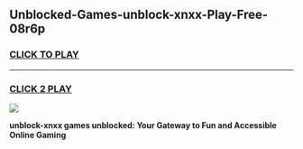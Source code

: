 
## Unblocked-Games-unblock-xnxx-Play-Free-08r6p
<h3>
<a href="https://premium76.site?title=unblock-xnxx&ref=10A">CLICK TO PLAY</a></h3>
<hr>

<h3>
<a href="https://premium76.site?title=unblock-xnxx&ref=10A">CLICK 2 PLAY</a>
  
</h3>

<a href="https://premium76.site?title=unblock-xnxx&ref=10A"><img src="https://clearcache.store/games.png"></a>


**unblock-xnxx games unblocked: Your Gateway to Fun and Accessible Online Gaming**
